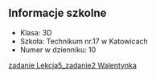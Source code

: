 
## Informacje szkolne
 - Klasa: 3D
 - Szkoła: Technikum nr.17 w Katowicach
 - Numer w dzienniku: 10


<a href="owoce.html">
 zadanie
</a>
<a href="ZOO.html">
  Lekcja5_zadanie2
</a>
<a href="walentynki.html">
  Walentynka
</a>
